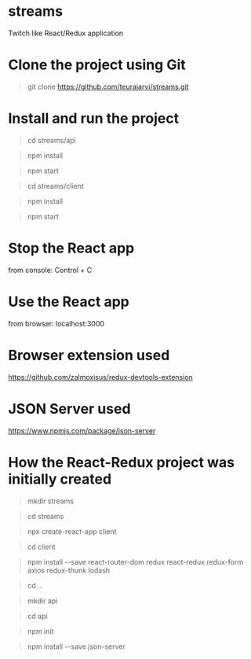 # streams

Twitch like React/Redux application

# Clone the project using Git

> git clone https://github.com/teurajarvi/streams.git

# Install and run the project

> cd streams/api

> npm install

> npm start

> cd streams/client

> npm install

> npm start

# Stop the React app

from console:
Control + C

# Use the React app

from browser: localhost:3000

# Browser extension used

https://github.com/zalmoxisus/redux-devtools-extension

# JSON Server used

https://www.npmjs.com/package/json-server

# How the React-Redux project was initially created

> mkdir streams

> cd streams

> npx create-react-app client

> cd client

> npm install --save react-router-dom redux react-redux redux-form axios redux-thunk lodash

> cd ..

> mkdir api

> cd api

> npm init

> npm install --save json-server

